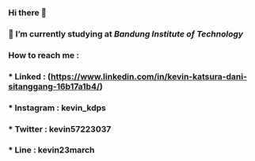 ### Hi there 👋

###  🔭 I’m currently studying at ***Bandung Institute of Technology***
###  How to reach me :
###  * Linked : (https://www.linkedin.com/in/kevin-katsura-dani-sitanggang-16b17a1b4/)
###  * Instagram  : kevin_kdps
###  * Twitter    : kevin57223037
###  * Line       : kevin23march
<!--
**kevinkatsura/kevinkatsura** is a ✨ _special_ ✨ repository because its `README.md` (this file) appears on your GitHub profile.

Here are some ideas to get you started:

- 🌱 I’m currently learning Web Development 
- 👯 I’m looking to collaborate on ...
- 🤔 I’m looking for help with ...
- 💬 Ask me about ...
- 📫 How to reach me: ...
- 😄 Pronouns: ...
- ⚡ Fun fact: ...
-->
